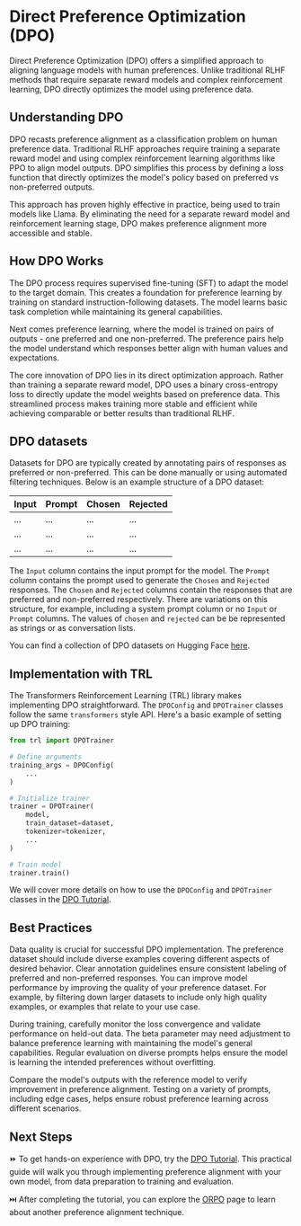 # Direct Preference Optimization (DPO)

Direct Preference Optimization (DPO) offers a simplified approach to aligning language models with human preferences. Unlike traditional RLHF methods that require separate reward models and complex reinforcement learning, DPO directly optimizes the model using preference data.

## Understanding DPO

DPO recasts preference alignment as a classification problem on human preference data. Traditional RLHF approaches require training a separate reward model and using complex reinforcement learning algorithms like PPO to align model outputs. DPO simplifies this process by defining a loss function that directly optimizes the model's policy based on preferred vs non-preferred outputs.

This approach has proven highly effective in practice, being used to train models like Llama. By eliminating the need for a separate reward model and reinforcement learning stage, DPO makes preference alignment more accessible and stable.

## How DPO Works

The DPO process requires supervised fine-tuning (SFT) to adapt the model to the target domain. This creates a foundation for preference learning by training on standard instruction-following datasets. The model learns basic task completion while maintaining its general capabilities.

Next comes preference learning, where the model is trained on pairs of outputs - one preferred and one non-preferred. The preference pairs help the model understand which responses better align with human values and expectations.

The core innovation of DPO lies in its direct optimization approach. Rather than training a separate reward model, DPO uses a binary cross-entropy loss to directly update the model weights based on preference data. This streamlined process makes training more stable and efficient while achieving comparable or better results than traditional RLHF.

## DPO datasets

Datasets for DPO are typically created by annotating pairs of responses as preferred or non-preferred. This can be done manually or using automated filtering techniques. Below is an example structure of a DPO dataset:

| Input | Prompt | Chosen | Rejected |
|-------|--------|--------|----------|
| ...   | ...    | ...    | ...      |
| ...   | ...    | ...    | ...      |
| ...   | ...    | ...    | ...      |

The `Input` column contains the input prompt for the model. The `Prompt` column contains the prompt used to generate the `Chosen` and `Rejected` responses. The `Chosen` and `Rejected` columns contain the responses that are preferred and non-preferred respectively. There are variations on this structure, for example, including a system prompt column or no `Input` or `Prompt` columns. The values of `chosen` and `rejected` can be be represented as strings or as conversation lists. 

You can find a collection of DPO datasets on Hugging Face [here](https://huggingface.co/collections/argilla/preference-datasets-for-dpo-656f0ce6a00ad2dc33069478).

## Implementation with TRL

The Transformers Reinforcement Learning (TRL) library makes implementing DPO straightforward. The `DPOConfig` and `DPOTrainer` classes follow the same `transformers` style API.
Here's a basic example of setting up DPO training:

```python
from trl import DPOTrainer

# Define arguments
training_args = DPOConfig(
    ...
)

# Initialize trainer
trainer = DPOTrainer(
    model,
    train_dataset=dataset,
    tokenizer=tokenizer,
    ...
)

# Train model
trainer.train()
```

We will cover more details on how to use the `DPOConfig` and `DPOTrainer` classes in the [DPO Tutorial](./notebooks/dpo_finetuning_example.ipynb).

## Best Practices

Data quality is crucial for successful DPO implementation. The preference dataset should include diverse examples covering different aspects of desired behavior. Clear annotation guidelines ensure consistent labeling of preferred and non-preferred responses. You can improve model performance by improving the quality of your preference dataset. For example, by filtering down larger datasets to include only high quality examples, or examples that relate to your use case.

During training, carefully monitor the loss convergence and validate performance on held-out data. The beta parameter may need adjustment to balance preference learning with maintaining the model's general capabilities. Regular evaluation on diverse prompts helps ensure the model is learning the intended preferences without overfitting.

Compare the model's outputs with the reference model to verify improvement in preference alignment. Testing on a variety of prompts, including edge cases, helps ensure robust preference learning across different scenarios.

## Next Steps

⏩ To get hands-on experience with DPO, try the [DPO Tutorial](./notebooks/dpo_finetuning_example.ipynb). This practical guide will walk you through implementing preference alignment with your own model, from data preparation to training and evaluation. 

⏭️ After completing the tutorial, you can explore the [ORPO](./orpo.md) page to learn about another preference alignment technique.